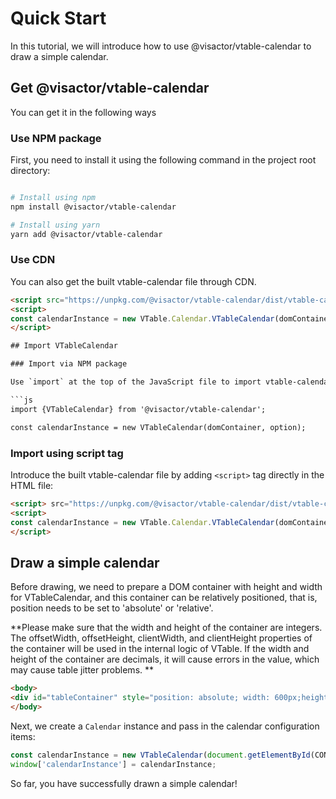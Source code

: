 # Quick Start

In this tutorial, we will introduce how to use @visactor/vtable-calendar to draw a simple calendar.

## Get @visactor/vtable-calendar

You can get it in the following ways

### Use NPM package

First, you need to install it using the following command in the project root directory:

```sh

# Install using npm
npm install @visactor/vtable-calendar

# Install using yarn
yarn add @visactor/vtable-calendar
```

### Use CDN

You can also get the built vtable-calendar file through CDN.

```html
<script src="https://unpkg.com/@visactor/vtable-calendar/dist/vtable-calendar.min.js"></script>
<script>
const calendarInstance = new VTable.Calendar.VTableCalendar(domContainer, option);
</script>

## Import VTableCalendar

### Import via NPM package

Use `import` at the top of the JavaScript file to import vtable-calendar:

```js
import {VTableCalendar} from '@visactor/vtable-calendar';

const calendarInstance = new VTableCalendar(domContainer, option);
```

### Import using script tag

Introduce the built vtable-calendar file by adding `<script>` tag directly in the HTML file:

```html
<script> src="https://unpkg.com/@visactor/vtable-calendar/dist/vtable-calendar.min.js"></script>
<script>
const calendarInstance = new VTable.Calendar.VTableCalendar(domContainer, option);
</script>
```

## Draw a simple calendar

Before drawing, we need to prepare a DOM container with height and width for VTableCalendar, and this container can be relatively positioned, that is, position needs to be set to 'absolute' or 'relative'.

**Please make sure that the width and height of the container are integers. The offsetWidth, offsetHeight, clientWidth, and clientHeight properties of the container will be used in the internal logic of VTable. If the width and height of the container are decimals, it will cause errors in the value, which may cause table jitter problems. **
```html
<body>
<div id="tableContainer" style="position: absolute; width: 600px;height:400px;"></div>
</body>
```

Next, we create a `Calendar` instance and pass in the calendar configuration items:

```javascript livedemo template=vtable
const calendarInstance = new VTableCalendar(document.getElementById(CONTAINER_ID));
window['calendarInstance'] = calendarInstance;
```

So far, you have successfully drawn a simple calendar!